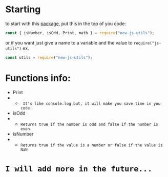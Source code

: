 # Starting
to start with this [package](https://www.npmjs.com/package/new-js-utils), put this in the top of you code:
```js
const { isNumber, isOdd, Print, math } = require("new-js-utils");
```
or if you want just give a name to a variable and the value to `require("js-utils")`
ex. 
```js
const utils = require("new-js-utils");
```
# Functions info:
*  Print 
 * * ` It's like console.log but, it will make you save time in you code.`
 * isOdd
 * * `Returns true if the number is odd and false if the number is even.`
 * isNumber
 * * `Returns true if the value is a number or false if the value is NaN`
 
# `I will add more in the future...`
